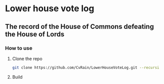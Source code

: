 # Lower house vote log
## The record of the House of Commons defeating the House of Lords

### How to use
1. Clone the repo  
    ```bash 
    git clone https://github.com/CvRain/LowerHouseVoteLog.git --recursive
    ```
2. Build